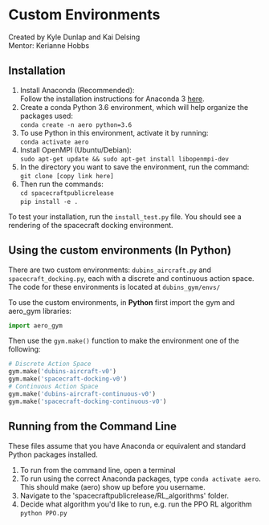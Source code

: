 # Custom Environments
Created by Kyle Dunlap and Kai Delsing  
Mentor: Kerianne Hobbs  

## Installation
1. Install Anaconda (Recommended):  
Follow the installation instructions for Anaconda 3 [here](https://docs.continuum.io/anaconda/install/).  
2. Create a conda Python 3.6 environment, which will help organize the packages used:  
`conda create -n aero python=3.6`  
3. To use Python in this environment, activate it by running:  
`conda activate aero`  
4. Install OpenMPI (Ubuntu/Debian):  
`sudo apt-get update && sudo apt-get install libopenmpi-dev`  
5. In the directory you want to save the environment, run the command:  
`git clone [copy link here]`
6. Then run the commands:  
`cd spacecraftpublicrelease`  
`pip install -e .`  

To test your installation, run the `install_test.py` file. You should see a rendering of the spacecraft docking environment.  

## Using the custom environments (In Python)
There are two custom environments: `dubins_aircraft.py` and `spacecraft_docking.py`, each with a discrete and continuous action space.  The code for these environments is located at `dubins_gym/envs/`  

To use the custom environments, in __Python__ first import the gym and aero_gym libraries:  
```python
import aero_gym
```  
Then use the `gym.make()` function to make the environment one of the following:  
```python
# Discrete Action Space
gym.make('dubins-aircraft-v0')
gym.make('spacecraft-docking-v0')
# Continuous Action Space
gym.make('dubins-aircraft-continuous-v0')
gym.make('spacecraft-docking-continuous-v0')
```

## Running from the Command Line
These files assume that you have Anaconda or equivalent and standard Python packages installed.
1. To run from the command line, open a terminal
2. To run using the correct Anaconda packages, type `conda activate aero`. This should make (aero) show up before you username.
3. Navigate to the 'spacecraftpublicrelease/RL_algorithms' folder.
4. Decide what algorithm you'd like to run, e.g. run the PPO RL algorithm `python PPO.py`

